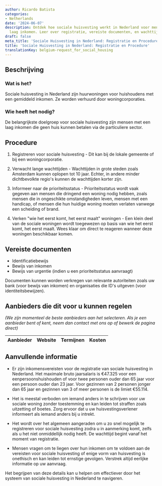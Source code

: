 ```yaml
---
author: Ricardo Batista
categories:
- Netherlands
date: '2024-06-07'
description: Ontdek hoe sociale huisvesting werkt in Nederland voor mensen met een
  laag inkomen. Leer over registratie, vereiste documenten, en wachttijden voor woningen.
draft: false
meta_title: 'Sociale Huisvesting in Nederland: Registratie en Procedure'
title: 'Sociale Huisvesting in Nederland: Registratie en Procedure'
translationKey: belgium-request_for_social_housing
---
```



## Beschrijving
### Wat is het?
Sociale huisvesting in Nederland zijn huurwoningen voor huishoudens met een gemiddeld inkomen. Ze worden verhuurd door woningcorporaties.

### Wie heeft het nodig?
De belangrijkste doelgroep voor sociale huisvesting zijn mensen met een laag inkomen die geen huis kunnen betalen via de particuliere sector.

## Procedure

1. Registreren voor sociale huisvesting - Dit kan bij de lokale gemeente of bij een woningcorporatie.

2. Verwacht lange wachttijden - Wachttijden in grote steden zoals Amsterdam kunnen oplopen tot 10 jaar. Echter, in andere minder dichtbevolkte regio's kunnen de wachttijden korter zijn.

3. Informeer naar de prioriteitsstatus - Prioriteitsstatus wordt vaak gegeven aan mensen die dringend een woning nodig hebben, zoals mensen die in ongeschikte omstandigheden leven, mensen met een handicap, of mensen die hun huidige woning moeten verlaten vanwege een scheiding of brand.

4. Verken "wie het eerst komt, het eerst maalt" woningen - Een klein deel van de sociale woningen wordt toegewezen op basis van wie het eerst komt, het eerst maalt. Wees klaar om direct te reageren wanneer deze woningen beschikbaar komen.

## Vereiste documenten

- Identificatiebewijs
- Bewijs van inkomen
- Bewijs van urgentie (indien u een prioriteitsstatus aanvraagt)

Documenten kunnen worden verkregen van relevante autoriteiten zoals uw bank (voor bewijs van inkomen) en organisaties die ID's uitgeven (voor identiteitsbewijzen).

## Aanbieders die dit voor u kunnen regelen

_(We zijn momenteel de beste aanbieders aan het selecteren. Als je een aanbieder bent of kent, neem dan contact met ons op of bewerk de pagina direct)_

| Aanbieder       |     Website     |     Termijnen    |       Kosten     |
| --------------- | --------------- |  :-------------: | :-------------: |

## Aanvullende informatie

* Er zijn inkomensvereisten voor de registratie van sociale huisvesting in Nederland. Het maximale bruto jaarsalaris is €47.325 voor een eenpersoonshuishouden of voor twee personen ouder dan 65 jaar voor een persoon ouder dan 23 jaar. Voor gezinnen van 2 personen jonger dan 65 jaar en gezinnen van 3 of meer personen is de limiet €55.114.

* Het is meestal verboden om iemand anders in te schrijven voor uw sociale woning zonder toestemming en kan leiden tot straffen zoals uitzetting of boetes. Zorg ervoor dat u uw huisvestingsverlener informeert als iemand anders bij u intrekt.

* Het wordt over het algemeen aangeraden om u zo snel mogelijk te registreren voor sociale huisvesting zodra u in aanmerking komt, zelfs als u het niet onmiddellijk nodig heeft. De wachttijd begint vanaf het moment van registratie.

* Mensen vragen om te liegen over hun inkomen om te voldoen aan de vereisten voor sociale huisvesting of enige vorm van huisvesting is onethisch en kan leiden tot ernstige gevolgen. Verstrek altijd eerlijke informatie op uw aanvraag.

Het begrijpen van deze details kan u helpen om effectiever door het systeem van sociale huisvesting in Nederland te navigeren.